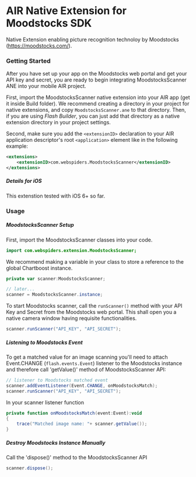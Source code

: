 # AIR Native Extension for Moodstocks SDK

Native Extension enabling picture recognition technoloy by Moodstocks (https://moodstocks.com/).

### Getting Started

After you have set up your app on the Moodstocks web portal and get your API key and secret, you are ready to begin integrating MoodstocksScanner ANE into your mobile AIR project.

First, import the MoodstocksScanner native extension into your AIR app (get it inside Build folder).  We recommend creating a directory in your project for native extensions, and copy `MoodstocksScanner.ane` to that directory.  Then, if you are using *Flash Builder*, you can just add that directory as a native extension directory in your project settings.

Second, make sure you add the `<extensionID>` declaration to your AIR application descriptor's root `<application>` element like in the following example:

```xml
<extensions>
	<extensionID>com.webspiders.MoodstocksScanner</extensionID>
</extensions>
```
##### Details for iOS

This extenstion tested with iOS 6+ so far.
 
### Usage

##### MoodstocksScanner Setup

First, import the MoodstocksScanner classes into your code.

```actionscript
import com.webspiders.extension.MoodstocksScanner;
```

We recommend making a variable in your class to store a reference to the global Chartboost instance.

```actionscript
private var scanner:MoodstocksScanner;

// later...
scanner = MoodstocksScanner.instance;
```

To start Moodstocks scanner, call the `runScanner()` method with your API Key and Secret from the Moodstocks web portal. This shall open you a native camera window having requisite functionalities.

```actionscript
scanner.runScanner("API_KEY", "API_SECRET");
```

##### Listening to Moodstocks Event

To get a matched value for an image scanning you'll need to attach Event.CHANGE (`flash.events.Event`) listener to the Moodstocks instance and therefore call 'getValue()' method of MoodstocksScanner API:

```actionscript
// listener to Moodstocks matched event
scanner.addEventListener(Event.CHANGE, onMoodstocksMatch);
scanner.runScanner("API_KEY", "API_SECRET");
```

In your scanner listener function

```actionscript
private function onMoodstocksMatch(event:Event):void
{
	trace("Matched image name: "+ scanner.getValue());
}
```

##### Destroy Moodstocks Instance Manually

Call the 'dispose()' method to the MoodstocksScanner API

```actionscript
scanner.dispose();
```